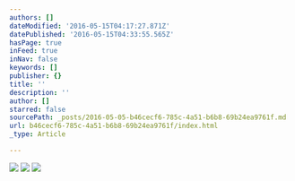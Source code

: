```yaml
---
authors: []
dateModified: '2016-05-15T04:17:27.871Z'
datePublished: '2016-05-15T04:33:55.565Z'
hasPage: true
inFeed: true
inNav: false
keywords: []
publisher: {}
title: ''
description: ''
author: []
starred: false
sourcePath: _posts/2016-05-05-b46cecf6-785c-4a51-b6b8-69b24ea9761f.md
url: b46cecf6-785c-4a51-b6b8-69b24ea9761f/index.html
_type: Article

---
```

![](https://the-grid-user-content.s3-us-west-2.amazonaws.com/f42b5817-d1cd-414f-973d-68a6fcb7d978.jpg)
![](https://the-grid-user-content.s3-us-west-2.amazonaws.com/d1fa4d36-1e50-4bf8-a9c4-a6c7e41ffde6.jpg)
![](https://the-grid-user-content.s3-us-west-2.amazonaws.com/f6a0928f-0402-4a5e-903a-635ab4c294fc.jpg)